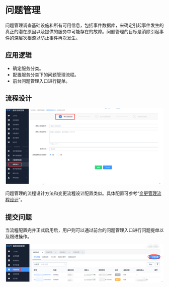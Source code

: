 # 问题管理

问题管理调查基础设施和所有可用信息，包括事件数据库，来确定引起事件发生的真正的潜在原因以及提供的服务中可能存在的故障。问题管理的目标是消除引起事件的深层次根源以防止事件再次发生。

## 应用逻辑

- 确定服务分类。
- 配置服务分类下的问题管理流程。
- 前台问题管理入口进行提单。

## 流程设计

![-w2020](../assets/26.gif)

问题管理的流程设计方法和变更流程设计配置类似。具体配置可参考“[变更管理流程设计](./change_manage.md#流程设计(后台))”。

## 提交问题

当流程配置完并正式启用后，用户则可以通过前台的问题管理入口进行问题提单以及跟进操作。

![-w2020](../assets/27.gif)
